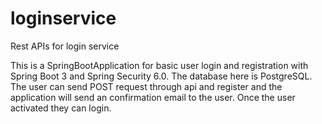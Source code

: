 # loginservice
Rest APIs for login service

This is a SpringBootApplication for basic user login and registration with Spring Boot 3 and Spring Security 6.0.
The database here is PostgreSQL.
The user can send POST request through api and register and the application will send an confirmation email to the user.
Once the user activated they can login.
